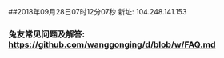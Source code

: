 ##2018年09月28日07时12分07秒 新址: 104.248.141.153
### 兔友常见问题及解答: https://github.com/wanggonging/d/blob/w/FAQ.md
